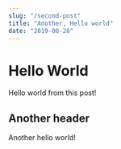 ```yaml
---
slug: "/second-post"
title: "Another, Hello world"
date: "2019-08-28"
---
```


# Hello World

Hello world from this post!

## Another header

Another hello world!
